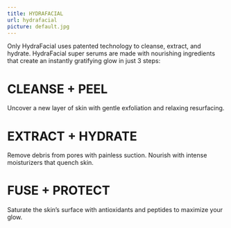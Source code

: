 ```yaml
---
title: HYDRAFACIAL
url: hydrafacial
picture: default.jpg
---
```


Only HydraFacial uses patented technology to cleanse, extract, and hydrate. HydraFacial super serums are made with nourishing ingredients that create an instantly gratifying glow in just 3 steps:

# CLEANSE + PEEL

Uncover a new layer of skin with gentle exfoliation and relaxing resurfacing.

# EXTRACT + HYDRATE

Remove debris from pores with painless suction. Nourish with intense moisturizers that quench skin.

# FUSE + PROTECT
Saturate the skin’s surface with antioxidants and peptides to maximize your glow.
